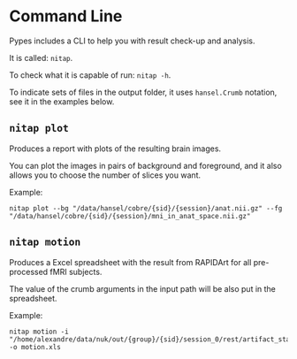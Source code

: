 # Command Line

Pypes includes a CLI to help you with result check-up and analysis.

It is called: `nitap`.

To check what it is capable of run: `nitap -h`.

To indicate sets of files in the output folder, it uses `hansel.Crumb`
notation, see it in the examples below.

## `nitap plot`

Produces a report with plots of the resulting brain images.

You can plot the images in pairs of background and foreground, and 
it also allows you to choose the number of slices you want.

Example:

```
nitap plot --bg "/data/hansel/cobre/{sid}/{session}/anat.nii.gz" --fg "/data/hansel/cobre/{sid}/{session}/mni_in_anat_space.nii.gz"
```


## `nitap motion`

Produces a Excel spreadsheet with the result from RAPIDArt for all
pre-processed fMRI subjects.

The value of the crumb arguments in the input path will be also put 
in the spreadsheet.

Example:

```
nitap motion -i "/home/alexandre/data/nuk/out/{group}/{sid}/session_0/rest/artifact_stats" -o motion.xls
```